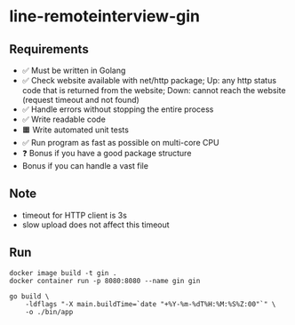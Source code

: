 # line-remoteinterview-gin

## Requirements
* ✅ Must be written in Golang 
* ✅ Check website available with net/http package; Up: any http status code that is returned from the website; Down: cannot reach the website (request timeout and not found)
* ✅ Handle errors without stopping the entire process 
* ✅ Write readable code 
* 🟧 Write automated unit tests 
* ✅ Run program as fast as possible on multi-core CPU
* ❓ Bonus if you have a good package structure 
* Bonus if you can handle a vast file

## Note
* timeout for HTTP client is 3s
* slow upload does not affect this timeout

## Run

```shell
docker image build -t gin .
docker container run -p 8080:8080 --name gin gin
```

```shell
go build \
    -ldflags "-X main.buildTime=`date "+%Y-%m-%dT%H:%M:%S%Z:00"`" \
    -o ./bin/app
```
